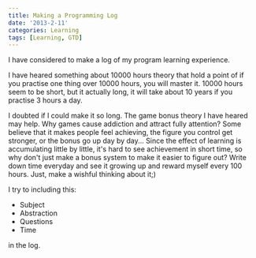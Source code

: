 ```yaml
---
title: Making a Programming Log
date: '2013-2-11'
categories: Learning
tags: [Learning, GTD]
---
```


I have considered to make a log of my program learning experience. 


I have heared something about 10000 hours theory that hold a point of if you practise one thing over 10000 hours, you will master it. 10000 hours seem to be short, but it actually long, it will take about 10 years if you practise 3 hours a day.


I doubted if I could make it so long. The game bonus theory I have heared may help. Why games cause addiction and attract fully attention? Some believe that it makes people feel achieving, the figure you control get stronger, or the bonus go up day by day... Since the effect of learning is accumulating little by little, it's hard to see achievement in short time, so why don't just make a bonus system to make it easier to figure out? Write down time everyday and see it growing up and reward myself every 100 hours. Just, make a wishful thinking about it;)


I try to including this:

+ Subject
+ Abstraction
+ Questions
+ Time

in the log.